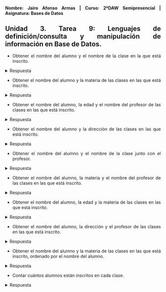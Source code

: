 <div align="justify">

#### **Nombre: Jairo Afonso Armas | Curso: 2ºDAW Semipresencial | Asignatura: Bases de Datos** 

## **Unidad 3. Tarea 9: Lenguajes de definición/consulta y manipulación de información en Base de Datos.**

- Obtener el nombre del alumno y el nombre de la clase en la que está inscrito.

<details>
<summary>Respuesta</summary>
  
```
select a.nombre AS Nombre_Alumno, c.nombre AS Nombre_Clase from Inscripciones i
JOIN Alumnos a ON i.id_alumno = a.id
JOIN Clases c ON i.id_clase = c.id;
┌───────────────┬────────────────────────┐
│ Nombre_Alumno │      Nombre_Clase      │
├───────────────┼────────────────────────┤
│ Juan          │ Matemáticas 101        │
│ Juan          │ Historia Antigua       │
│ María         │ Literatura Moderna     │
│ María         │ Biología Avanzada      │
│ Pedro         │ Química Orgánica       │
│ Pedro         │ Física Cuántica        │
│ Laura         │ Arte Contemporáneo     │
│ Laura         │ Inglés Avanzado        │
│ Carlos        │ Economía Internacional │
│ Ana           │ Derecho Penal          │
└───────────────┴────────────────────────┘
```
</details>

- Obtener el nombre del alumno y la materia de las clases en las que está inscrito.

<details>
<summary>Respuesta</summary>
  
```
select a.nombre AS Nombre_Alumno, c.materia AS Nombre_Materia from Inscripciones i
JOIN Alumnos a ON i.id_alumno = a.id
JOIN Clases c ON i.id_clase = c.id;
┌───────────────┬────────────────┐
│ Nombre_Alumno │ Nombre_Materia │
├───────────────┼────────────────┤
│ Juan          │ Matemáticas    │
│ Juan          │ Historia       │
│ María         │ Literatura     │
│ María         │ Biología       │
│ Pedro         │ Química        │
│ Pedro         │ Física         │
│ Laura         │ Arte           │
│ Laura         │ Idiomas        │
│ Carlos        │ Economía       │
│ Ana           │ Derecho        │
└───────────────┴────────────────┘
```
</details>


- Obtener el nombre del alumno, la edad y el nombre del profesor de las clases en las que está inscrito.

<details>
<summary>Respuesta</summary>
  
```
select a.nombre AS Nombre_Alumno, a.edad AS Edad_Alumno, c.profesor AS Nombre_Profesor from Inscripciones i
JOIN Alumnos a ON i.id_alumno = a.id
JOIN Clases c ON i.id_clase = c.id;
┌───────────────┬─────────────┬─────────────────┐
│ Nombre_Alumno │ Edad_Alumno │ Nombre_Profesor │
├───────────────┼─────────────┼─────────────────┤
│ Juan          │ 20          │ Profesor X      │
│ Juan          │ 20          │ Profesor Y      │
│ María         │ 21          │ Profesor Z      │
│ María         │ 21          │ Profesor W      │
│ Pedro         │ 19          │ Profesor V      │
│ Pedro         │ 19          │ Profesor U      │
│ Laura         │ 22          │ Profesor T      │
│ Laura         │ 22          │ Profesor S      │
│ Carlos        │ 20          │ Profesor R      │
│ Ana           │ 19          │ Profesor Q      │
└───────────────┴─────────────┴─────────────────┘
```
</details>


- Obtener el nombre del alumno y la dirección de las clases en las que está inscrito.

<details>
<summary>Respuesta</summary>
  
```
select a.nombre AS Nombre_Alumno, a.direccion AS Direcc_Alumno, c.id AS id_clase from Inscripciones i
JOIN Alumnos a ON i.id_alumno = a.id
JOIN Clases c ON i.id_clase = c.id;
┌───────────────┬───────────────┬──────────┐
│ Nombre_Alumno │ Direcc_Alumno │ id_clase │
├───────────────┼───────────────┼──────────┤
│ Juan          │ Calle A       │ 1        │
│ Juan          │ Calle A       │ 2        │
│ María         │ Calle B       │ 3        │
│ María         │ Calle B       │ 4        │
│ Pedro         │ Calle C       │ 5        │
│ Pedro         │ Calle C       │ 6        │
│ Laura         │ Calle D       │ 7        │
│ Laura         │ Calle D       │ 8        │
│ Carlos        │ Calle E       │ 9        │
│ Ana           │ Calle F       │ 10       │
└───────────────┴───────────────┴──────────┘
```
</details>


- Obtener el nombre del alumno y el nombre de la clase junto con el profesor.

<details>
<summary>Respuesta</summary>
  
```
select a.nombre AS Nombre_Alumno, c.nombre AS Nombre_Clase, c.profesor AS Nombre_Profesor from Inscripciones i
JOIN Alumnos a ON i.id_alumno = a.id
JOIN Clases c ON i.id_clase = c.id;
┌───────────────┬────────────────────────┬─────────────────┐
│ Nombre_Alumno │      Nombre_Clase      │ Nombre_Profesor │
├───────────────┼────────────────────────┼─────────────────┤
│ Juan          │ Matemáticas 101        │ Profesor X      │
│ Juan          │ Historia Antigua       │ Profesor Y      │
│ María         │ Literatura Moderna     │ Profesor Z      │
│ María         │ Biología Avanzada      │ Profesor W      │
│ Pedro         │ Química Orgánica       │ Profesor V      │
│ Pedro         │ Física Cuántica        │ Profesor U      │
│ Laura         │ Arte Contemporáneo     │ Profesor T      │
│ Laura         │ Inglés Avanzado        │ Profesor S      │
│ Carlos        │ Economía Internacional │ Profesor R      │
│ Ana           │ Derecho Penal          │ Profesor Q      │
└───────────────┴────────────────────────┴─────────────────┘
```
</details>


- Obtener el nombre del alumno, la materia y el nombre del profesor de las clases en las que está inscrito.

<details>
<summary>Respuesta</summary>
  
```
select a.nombre AS Nombre_Alumno, c.materia AS Nombre_Materia, c.profesor AS Nombre_Profesor from Inscripciones i
JOIN Alumnos a ON i.id_alumno = a.id
JOIN Clases c ON i.id_clase = c.id;
┌───────────────┬────────────────┬─────────────────┐
│ Nombre_Alumno │ Nombre_Materia │ Nombre_Profesor │
├───────────────┼────────────────┼─────────────────┤
│ Juan          │ Matemáticas    │ Profesor X      │
│ Juan          │ Historia       │ Profesor Y      │
│ María         │ Literatura     │ Profesor Z      │
│ María         │ Biología       │ Profesor W      │
│ Pedro         │ Química        │ Profesor V      │
│ Pedro         │ Física         │ Profesor U      │
│ Laura         │ Arte           │ Profesor T      │
│ Laura         │ Idiomas        │ Profesor S      │
│ Carlos        │ Economía       │ Profesor R      │
│ Ana           │ Derecho        │ Profesor Q      │
└───────────────┴────────────────┴─────────────────┘
```
</details>


- Obtener el nombre del alumno, la edad y la materia de las clases en las que está inscrito.

<details>
<summary>Respuesta</summary>
  
```
select a.nombre AS Nombre_Alumno, a.edad AS Edad_Alumno, c.materia AS Nombre_Materia from Inscripciones i
JOIN Alumnos a ON i.id_alumno = a.id
JOIN Clases c ON i.id_clase = c.id;
┌───────────────┬─────────────┬────────────────┐
│ Nombre_Alumno │ Edad_Alumno │ Nombre_Materia │
├───────────────┼─────────────┼────────────────┤
│ Juan          │ 20          │ Matemáticas    │
│ Juan          │ 20          │ Historia       │
│ María         │ 21          │ Literatura     │
│ María         │ 21          │ Biología       │
│ Pedro         │ 19          │ Química        │
│ Pedro         │ 19          │ Física         │
│ Laura         │ 22          │ Arte           │
│ Laura         │ 22          │ Idiomas        │
│ Carlos        │ 20          │ Economía       │
│ Ana           │ 19          │ Derecho        │
└───────────────┴─────────────┴────────────────┘
```
</details>


- Obtener el nombre del alumno, la dirección y el profesor de las clases en las que está inscrito.

<details>
<summary>Respuesta</summary>
  
```
select a.nombre AS Nombre_Alumno, a.direccion AS Direcc_Alumno, c.profesor AS Nombre_Profesor from Inscripciones i
JOIN Alumnos a ON i.id_alumno = a.id
JOIN Clases c ON i.id_clase = c.id;
┌───────────────┬───────────────┬─────────────────┐
│ Nombre_Alumno │ Direcc_Alumno │ Nombre_Profesor │
├───────────────┼───────────────┼─────────────────┤
│ Juan          │ Calle A       │ Profesor X      │
│ Juan          │ Calle A       │ Profesor Y      │
│ María         │ Calle B       │ Profesor Z      │
│ María         │ Calle B       │ Profesor W      │
│ Pedro         │ Calle C       │ Profesor V      │
│ Pedro         │ Calle C       │ Profesor U      │
│ Laura         │ Calle D       │ Profesor T      │
│ Laura         │ Calle D       │ Profesor S      │
│ Carlos        │ Calle E       │ Profesor R      │
│ Ana           │ Calle F       │ Profesor Q      │
└───────────────┴───────────────┴─────────────────┘
```
</details>


- Obtener el nombre del alumno y la materia de las clases en las que está inscrito, ordenado por el nombre del alumno.

<details>
<summary>Respuesta</summary>
  
```
select a.nombre AS Nombre_Alumno, c.materia AS Nombre_Materia from Inscripciones i
JOIN Alumnos a ON i.id_alumno = a.id
JOIN Clases c ON i.id_clase = c.id
ORDER BY a.nombre;
┌───────────────┬────────────────┐
│ Nombre_Alumno │ Nombre_Materia │
├───────────────┼────────────────┤
│ Ana           │ Derecho        │
│ Carlos        │ Economía       │
│ Juan          │ Matemáticas    │
│ Juan          │ Historia       │
│ Laura         │ Arte           │
│ Laura         │ Idiomas        │
│ María         │ Literatura     │
│ María         │ Biología       │
│ Pedro         │ Química        │
│ Pedro         │ Física         │
└───────────────┴────────────────┘
```
</details>


- Contar cuántos alumnos están inscritos en cada clase.

<details>
<summary>Respuesta</summary>
  
```
select COUNT(*) AS Alumnos_por_Clase, c.nombre AS Nombre_Clase from inscripciones i
JOIN Clases c ON i.id_clase = c.id
GROUP BY c.nombre;
┌───────────────────┬────────────────────────┐
│ Alumnos_por_Clase │      Nombre_Clase      │
├───────────────────┼────────────────────────┤
│ 1                 │ Arte Contemporáneo     │
│ 1                 │ Biología Avanzada      │
│ 1                 │ Derecho Penal          │
│ 1                 │ Economía Internacional │
│ 1                 │ Física Cuántica        │
│ 1                 │ Historia Antigua       │
│ 1                 │ Inglés Avanzado        │
│ 1                 │ Literatura Moderna     │
│ 1                 │ Matemáticas 101        │
│ 1                 │ Química Orgánica       │
└───────────────────┴────────────────────────┘
```
</details>


</div>
